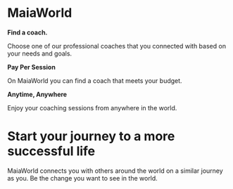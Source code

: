 # MaiaWorld

<p><strong>Find a coach.</strong></p>
<p>Choose one of our professional coaches that you connected with based on your needs and goals.</p>

<p><strong>Pay Per Session</strong></p>
<p>On MaiaWorld you can find a coach that meets your budget.</p>

<p><strong>Anytime, Anywhere</strong></p>
<p>Enjoy your coaching sessions from anywhere in the world.</p>

# Start your journey to a more successful life

<p>MaiaWorld connects you with others around the world on a similar journey as you. Be the change you want to see in the world.</p>